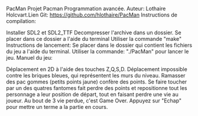 PacMan
Projet Pacman Programmation avancée. Auteur: Lothaire Holcvart.Lien Git: https://github.com/hlothaire/PacMan Instructions de compilation:

Installer SDL2 et SDL2_TTF Decompresser l'archive dans un dossier. Se placer dans ce dossier a l'aide du terminal Utiliser la commande "make" Instructions de lancement: Se placer dans le dossier qui contient les fichiers du jeu a l'aide du terminal. Utiliser la commande: "./PacMan" pour lancer le jeu. Manuel du jeu:

Déplacement en 2D à l'aide des touches Z,Q,S,D. Déplacement impossible contre les briques bleues, qui représentent les murs du niveau. Ramasser des pac gommes (petits points jaune) confère des points. Se faire toucher par un des quatres fantomes fait perdre des points et repositionne tout les personnage a leur position de départ, tout en faisant perdre une vie au joueur. Au bout de 3 vie perdue, c'est Game Over. Appuyez sur "Echap" pour mettre un terme a la partie en cours.
